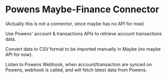 # Powens Maybe-Finance Connector

(Actually this is not a connector, since maybe has no API for now)

Use Powens' account & transactions APIs to retrieve account transactions data.

Convert data to CSV format to be imported manually in Maybe (no maybe API for now).

Listen to Powens Webhook, when account/transaction are synced on Powens, webhook is called, and will fetch latest data from Powens.
